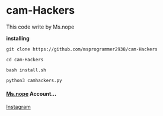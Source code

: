 # cam-Hackers
This code write by Ms.nope

**installing**
```
git clone https://github.com/msprogrammer2938/cam-Hackers

cd cam-Hackers

bash install.sh

python3 camhackers.py

```

#### [Ms.nope](https://github.com/msprogrammer2938) Account...
[Instagram](https://instagram.com/programmer2938)
